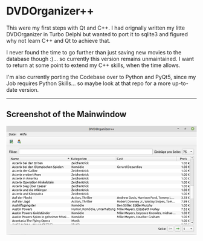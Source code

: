 # DVDOrganizer++

This were my first steps with Qt and C++. I had orignally written my litte DVDOrganizer in Turbo Delphi but wanted to port it to sqlite3 and figured why not learn C++ and Qt to achieve that.

I never found the time to go further than just saving new movies to the database though :)... so currently this version remains unmaintained. I want to return at some point to extend my C++ skills, when the time allows.

I'm also currently porting the Codebase over to Python and PyQt5, since my Job requires Python Skills... so maybe look at that repo for a more up-to-date version.

---

## Screenshot of the Mainwindow

![](res/screen1.png)

